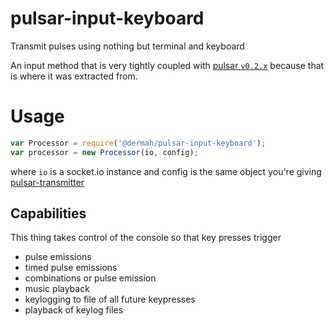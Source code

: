 # pulsar-input-keyboard
Transmit pulses using nothing but terminal and keyboard

An input method that is very tightly coupled with [pulsar `v0.2.x`](https://github.com/Dermah/pulsar/tree/v0.2.1) because that is where it was extracted from.

# Usage
```JavaScript
var Processor = require('@dermah/pulsar-input-keyboard');
var processor = new Processor(io, config);
```
where `io` is a socket.io instance and config is the same object you're giving [pulsar-transmitter](https://github.com/Dermah/pulsar-transmitter/tree/v0.1.1)

## Capabilities

This thing takes control of the console so that key presses trigger
* pulse emissions
* timed pulse emissions
* combinations or pulse emission
* music playback
* keylogging to file of all future keypresses
* playback of keylog files
